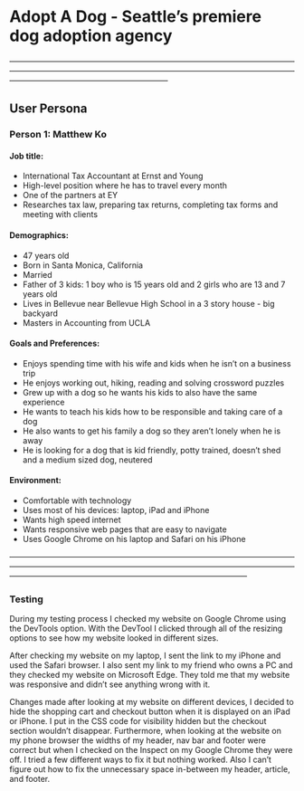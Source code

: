 # Adopt A Dog - Seattle’s premiere dog adoption agency #

————————————————————————————————————————————————————————————————————————————————————————————

## User Persona ##

### Person 1: Matthew Ko ###

#### Job title: ####

- International Tax Accountant at Ernst and Young
- High-level position where he has to travel every month  
- One of the partners at EY
- Researches tax law, preparing tax returns, completing tax forms and meeting with clients 

#### Demographics: ####

- 47 years old
- Born in Santa Monica, California  
- Married
- Father of 3 kids: 1 boy who is 15 years old and 2 girls who are 13 and 7 years old
- Lives in Bellevue near Bellevue High School in a 3 story house - big backyard 
- Masters in Accounting from UCLA

#### Goals and Preferences: ####

- Enjoys spending time with his wife and kids when he isn’t on a business trip 
- He enjoys working out, hiking, reading and solving crossword puzzles 
- Grew up with a dog so he wants his kids to also have the same experience 
- He wants to teach his kids how to be responsible and taking care of a dog 
- He also wants to get his family a dog so they aren’t lonely when he is away 
- He is looking for a dog that is kid friendly, potty trained, doesn’t shed and a medium sized dog, neutered 

#### Environment: ####

- Comfortable with technology 
- Uses most of his devices: laptop, iPad and iPhone 
- Wants high speed internet
- Wants responsive web pages that are easy to navigate
- Uses Google Chrome on his laptop and Safari on his iPhone


——————————————————————————————————————————————————————————————————————————————————————————————————————

### Testing ###

During my testing process I checked my website on Google Chrome using the DevTools option. With the DevTool I clicked through all of the resizing options to see how my website looked in different sizes. 

After checking my website on my laptop, I sent the link to my iPhone and used the Safari browser. I also sent my link to my friend who owns a PC and they checked my website on Microsoft Edge. They told me that my website was responsive and didn’t see anything wrong with it. 


Changes made after looking at my website on different devices, I decided to hide the shopping cart and checkout button when it is displayed on an iPad or iPhone. I put in the CSS code for visibility hidden but the checkout section wouldn’t disappear. Furthermore, when looking at the website on my phone browser the widths of my header, nav bar and footer were correct but when I checked on the Inspect on my Google Chrome they were off. I tried a few different ways to fix it but nothing worked. Also I can’t figure out how to fix the unnecessary space in-between my header, article, and footer. 
